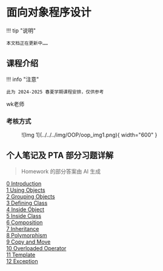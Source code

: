# 面向对象程序设计

!!! tip "说明"

    本文档正在更新中……

## 课程介绍

!!! info "注意"

    此为 2024-2025 春夏学期课程安排，仅供参考

wk老师

### 考核方式

<figure markdown="span">
  ![Img 1](../../../img/OOP/oop_img1.png){ width="600" }
</figure>

## 个人笔记及 PTA 部分习题详解

> Homework 的部分答案由 AI 生成

[0 Introduction](./ch0.md)<br/>
[1 Using Objects](./ch1.md)<br/>
[2 Grouping Objects](./ch2.md)<br/>
[3 Defining Class](./ch3.md)<br/>
[4 Inside Object](./ch4.md)<br/>
[5 Inside Class](./ch5.md)<br/>
[6 Composition](./ch6.md)<br/>
[7 Inheritance](./ch7.md)<br/>
[8 Polymorphism](./ch8.md)<br/>
[9 Copy and Move](./ch9.md)<br/>
[10 Overloaded Operator](./ch10.md)<br/>
[11 Template](./ch11.md)<br/>
[12 Exception](./ch12.md)